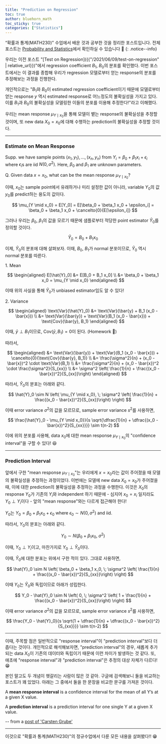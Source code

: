 ```yaml
---
title: "Prediction on Regression"
toc: true
author: bluehorn_math
toc_sticky: true
categories: ["Statistics"]
---
```


“확률과 통계(MATH230)” 수업에서 배운 것과 공부한 것을 정리한 포스트입니다. 전체 포스트는 [Probability and Statistics](/categories/probability-and-statistics)에서 확인하실 수 있습니다 🎲
{: .notice--info}

우리는 이전 포스트 "[Test on Regression]({{"/2021/06/09/test-on-regression" | relative_url}})"에서 regression coefficient $B_1$, $B_0$의 분포를 확인했다. 이번 포스트에서는 이 결과를 종합해 우리가 regression 모델로부터 얻는 response의 분포를 추정해보는 과정을 진행한다.

개인적으로는 "$B_1$와 $B_0$이 estimated regression coefficient이기 때문에 모델로부터 얻는 response $y$ 역시 estimated response로 어느정도의 불확실성을 가지고 있다. 이를 $B_1$과 $B_0$의 불확실성을 모델링한 이들의 분포를 이용해 추정한다!"라고 이해했다.

우리는 mean response $\mu_{Y\mid x_0}$을 통해 모델이 뱉는 response의 불확실성을 추정할 것이며, 또 new data $X_0 = x_0$에 대해 수행하는 prediction의 불확실성을 추정할 것이다.

<hr/>

### Estimate on Mean Response

Supp. we have sample points $(x_1, y_1), \dots, (x_n, y_n)$ from $Y_i = \beta_0 + \beta_1 x_i + \epsilon_i$ where $\epsilon_i$s are iid $N(0, \sigma^2)$. Here, $\beta_0$ and $\beta_1$ are unknown parameters.

Q. Given data $x=x_0$, what can be the mean response $\mu_{Y\mid x_0}$?

이때, $x_0$는 sample point에서 유래하거나 미리 설정한 값이 아니라, variable $Y_0$의 값 $y_0$를 predict하는 용도의 값이다.

$$
\mu_{Y \mid x_0} = E[Y_0] = E[\beta_0 + \beta_1 x_0 + \epsilon_i] = \beta_0 + \beta_1 x_0 + \cancelto{0}{E[\epsilon_i]}
$$

그러나 우리는 $\beta_0$, $\beta_1$의 값을 모르기 때문에 샘플로부터 적당한 point estimator $\hat{Y}_0$를 정의할 것이다.

$$
\hat{Y}_0 = B_0 + B_1 x_0
$$

이제, $\hat{Y}_0$의 분포에 대해 살펴보자. 이때, $B_0$, $B_1$가 normal 분포이므로, $\hat{Y}_0$ 역시 normal 분포를 따른다.

<div class="proof" markdown="1">

1\. Mean

$$
\begin{aligned}
E[\hat{Y}_0]
&= E[B_0 + B_1 x_0] \\
&= \beta_0 + \beta_1 x_0 = \mu_{Y \mid x_0}
\end{aligned}
$$

이때 위의 사실을 통해 $\hat{Y}_0$가 unbiased estimator임도 알 수 있다!

</div>

<div class="proof" markdown="1">

2\. Variance

$$
\begin{aligned}
\text{Var}(\hat{Y}_0)
&= \text{Var}(\bar{y} + B_1 (x_0 - \bar{x})) \\
&= \text{Var}(\bar{y}) + \text{Var}(B_1 (x_0 - \bar{x})) + \text{Cov}(\bar{y}, B_1)
\end{aligned}
$$

이때, $\bar{y} \perp B_1$이므로, $\text{Cov}(\bar{y}, B_1) = 0$이 된다. (Homework 🎈)

따라서,

$$
\begin{aligned}
&= \text{Var}(\bar{y}) + \text{Var}(B_1 (x_0 - \bar{x})) + \cancelto{0}{\text{Cov}(\bar{y}, B_1)} \\
&= \frac{\sigma^2}{n} + (x_0 - \bar{x})^2 \cdot \text{Var}(B_1) \\
&= \frac{\sigma^2}{n} + (x_0 - \bar{x})^2 \cdot \frac{\sigma^2}{S_{xx}} \\
&= \sigma^2 \left( \frac{1}{n} + \frac{(x_0 - \bar{x})^2}{S_{xx}}\right)
\end{aligned}
$$

</div>

따라서, $\hat{Y}_0$의 분포는 아래와 같다.

$$
\hat{Y}_0 \sim N \left( \mu_{Y \mid x_0}, \; \sigma^2 \left( \frac{1}{n} + \frac{(x_0 - \bar{x})^2}{S_{xx}}\right) \right)
$$

이때 error variance $\sigma^2$의 값을 모르므로, sample error variance $s^2$를 사용하면,

$$
\frac{\hat{Y}_0 - \mu_{Y \mid x_0}}{s \sqrt{\dfrac{1}{n} + \dfrac{(x_0 - \bar{x})^2}{S_{xx}}}} \sim t(n-2)
$$

이에 위의 분포를 사용해, data $x_0$에 대한 mean response $\mu_{Y \mid x_0}$의 "confidence interval"을 구할 수 있다! 😆

<hr/>

### Prediction Interval

앞에서 구한 "mean response $\mu_{Y \mid x_0}$"는 우리에게 $x=x_0$라는 값이 주어졌을 때 모델의 불확실성을 추정하는 과정이었다. 이번에는 모델에 new data $X_0 = x_0$가 주어졌을 때, 이에 대한 prediction의 불확실성을 추정하는 과정을 수행한다. 이것은 $X_0$의 response $Y_0$가 기존의 $Y_i$와 independent 하기 때문에 - 심지어 $x_0 = x_i$ 일지라도 $Y_0 \perp Y_i$이다 - 앞의 "mean response"와는 다르게 접근해야 한다!

$Y_0$는 $Y_0 = \beta_0 + \beta_1 x_0 + \epsilon_0$ where $\epsilon_0 \sim N(0, \sigma^2)$ and iid.

따라서, $Y_0$의 분포는 아래와 같다.

$$
Y_0 \sim N(\beta_0 + \beta_1 x_0, \; \sigma^2)
$$

이때, $Y_0 \perp Y_i$이고, 마찬가지로 $Y_0 \perp \hat{Y}_0$이다.

이때, $\hat{Y}_0$에 대한 분포는 위에서 구한 적이 있다. 그대로 사용하면,

$$
\hat{Y}_0 \sim N \left( \beta_0 + \beta_1 x_0, \; \sigma^2 \left( \frac{1}{n} + \frac{(x_0 - \bar{x})^2}{S_{xx}}\right) \right)
$$

이때 $Y_0$는 $\hat{Y}_0$와 독립이므로 아래가 성립한다.

$$
Y_0 - \hat{Y}_0 \sim N \left( 0, \; \sigma^2 \left( 1 + \frac{1}{n} + \frac{(x_0 - \bar{x})^2}{S_{xx}}\right) \right)
$$

이때 error variance $\sigma^2$의 값을 모르므로, sample error variance $s^2$를 사용하면,

$$
\frac{Y_0 - \hat{Y}_0}{s \sqrt{1 + \dfrac{1}{n} + \dfrac{(x_0 - \bar{x})^2}{S_{xx}}}} \sim t(n-2)
$$

<hr/>

이때, 주목할 점은 일반적으로 "response interval"이 "prediction interval"보다 더 좁다는 것이다. 개인적으로 해석해보자면, "prediction interval"의 경우, 새롭게 추가되는 data $X_0$이 기존의 데이터와 독립이기 때문에 이런 차이가 발생하는 것 같다. 또, 애초에 "response interval"과 "prediction interval"은 추정의 대상 자체가 다르다! 😁

본인 말고도 두 개념이 헷갈리는 사람이 많은 것 같아. 구글에 검색해보니 둘을 비교하는 포스트가 꽤 있었다. 아래는 그 중에서 둘을 한 문장을 비교한 문구를 가져온 것이다.

<div class="notice" markdown="1">

A **mean response interval** is a confidence interval for the mean of all Y’s at a given X value.

A **prediction interval** is a prediction interval for one single Y at a given X value.

-- from a [post of 'Carsten Grube'](https://dataz4s.com/statistics/mean-single-response-intervals/)

</div>

<hr/>

이것으로 "확률과 통계(MATH230)"의 정규수업에서 다룬 모든 내용을 살펴봤다!! 😁